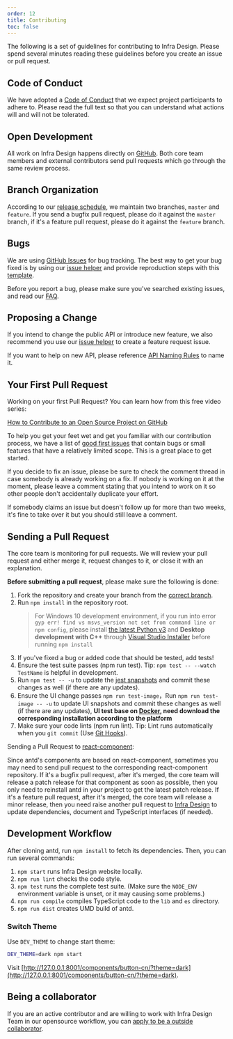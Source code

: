 ```yaml
---
order: 12
title: Contributing
toc: false
---
```


The following is a set of guidelines for contributing to Infra Design. Please spend several minutes reading these guidelines before you create an issue or pull request.

## Code of Conduct

We have adopted a [Code of Conduct](https://github.com/ant-design/ant-design/blob/master/CODE_OF_CONDUCT.md) that we expect project participants to adhere to. Please read the full text so that you can understand what actions will and will not be tolerated.

## Open Development

All work on Infra Design happens directly on [GitHub](https://github.com/ant-design). Both core team members and external contributors send pull requests which go through the same review process.

## Branch Organization

According to our [release schedule](changelog#Release-Schedule), we maintain two branches, `master` and `feature`. If you send a bugfix pull request, please do it against the `master` branch, if it's a feature pull request, please do it against the `feature` branch.

## Bugs

We are using [GitHub Issues](https://github.com/ant-design/ant-design/issues) for bug tracking. The best way to get your bug fixed is by using our [issue helper](http://new-issue.ant.design) and provide reproduction steps with this [template](https://u.ant.design/codesandbox-repro).

Before you report a bug, please make sure you've searched existing issues, and read our [FAQ](/docs/react/faq).

## Proposing a Change

If you intend to change the public API or introduce new feature, we also recommend you use our [issue helper](http://new-issue.ant.design) to create a feature request issue.

If you want to help on new API, please reference [API Naming Rules](https://github.com/ant-design/ant-design/wiki/API-Naming-rules) to name it.

## Your First Pull Request

Working on your first Pull Request? You can learn how from this free video series:

[How to Contribute to an Open Source Project on GitHub](https://egghead.io/courses/how-to-contribute-to-an-open-source-project-on-github)

To help you get your feet wet and get you familiar with our contribution process, we have a list of [good first issues](https://github.com/ant-design/ant-design/issues?q=is%3Aissue+is%3Aopen+label%3A%22good+first+issue%22) that contain bugs or small features that have a relatively limited scope. This is a great place to get started.

If you decide to fix an issue, please be sure to check the comment thread in case somebody is already working on a fix. If nobody is working on it at the moment, please leave a comment stating that you intend to work on it so other people don't accidentally duplicate your effort.

If somebody claims an issue but doesn't follow up for more than two weeks, it's fine to take over it but you should still leave a comment.

## Sending a Pull Request

The core team is monitoring for pull requests. We will review your pull request and either merge it, request changes to it, or close it with an explanation.

**Before submitting a pull request**, please make sure the following is done:

1. Fork the repository and create your branch from the [correct branch](#Branch-Organization).
1. Run `npm install` in the repository root.
   > For Windows 10 development environment, if you run into error `gyp err! find vs msvs_version not set from command line or npm config`, please install [the latest Python v3](https://www.python.org/downloads/) and **Desktop development with C++** through [Visual Studio Installer](https://docs.microsoft.com/en-us/visualstudio/install/install-visual-studio?view=vs-2019#step-3---install-the-visual-studio-installer) before running `npm install`
1. If you've fixed a bug or added code that should be tested, add tests!
1. Ensure the test suite passes (npm run test). Tip: `npm test -- --watch TestName` is helpful in development.
1. Run `npm test -- -u` to update the [jest snapshots](http://facebook.github.io/jest/docs/en/snapshot-testing.html#snapshot-testing-with-jest) and commit these changes as well (if there are any updates).
1. Ensure the UI change passes `npm run test-image`，Run `npm run test-image -- -u` to update UI snapshots and commit these changes as well (if there are any updates), **UI test base on [Docker](https://docs.docker.com/get-docker/), need download the corresponding installation according to the platform**
1. Make sure your code lints (npm run lint). Tip: Lint runs automatically when you `git commit` (Use [Git Hooks](https://git-scm.com/book/en/v2/Customizing-Git-Git-Hooks)).

Sending a Pull Request to [react-component](https://github.com/react-component/):

Since antd's components are based on react-component, sometimes you may need to send pull request to the corresponding react-component repository. If it's a bugfix pull request, after it's merged, the core team will release a patch release for that component as soon as possible, then you only need to reinstall antd in your project to get the latest patch release. If it's a feature pull request, after it's merged, the core team will release a minor release, then you need raise another pull request to [Infra Design](https://github.com/ant-design/ant-design/) to update dependencies, document and TypeScript interfaces (if needed).

## Development Workflow

After cloning antd, run `npm install` to fetch its dependencies. Then, you can run several commands:

1. `npm start` runs Infra Design website locally.
1. `npm run lint` checks the code style.
1. `npm test` runs the complete test suite. (Make sure the `NODE_ENV` environment variable is unset, or it may causing some problems.)
1. `npm run compile` compiles TypeScript code to the `lib` and `es` directory.
1. `npm run dist` creates UMD build of antd.

### Switch Theme

Use `DEV_THEME` to change start theme:

```bash
DEV_THEME=dark npm start
```

Visit [http://127.0.0.1:8001/components/button-cn/?theme=dark](http://127.0.0.1:8001/components/button-cn/?theme=dark).

## Being a collaborator

If you are an active contributor and are willing to work with Infra Design Team in our opensource workflow, you can [apply to be a outside collaborator](https://github.com/ant-design/ant-design/wiki/Collaborators#how-to-apply-for-being-a-collaborator).
